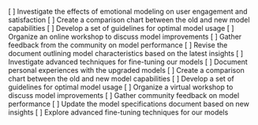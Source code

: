 [ ] Investigate the effects of emotional modeling on user engagement and satisfaction
[ ] Create a comparison chart between the old and new model capabilities
[ ] Develop a set of guidelines for optimal model usage
[ ] Organize an online workshop to discuss model improvements
[ ] Gather feedback from the community on model performance
[ ] Revise the document outlining model characteristics based on the latest insights
[ ] Investigate advanced techniques for fine-tuning our models
[ ] Document personal experiences with the upgraded models
[ ] Create a comparison chart between the old and new model capabilities
[ ] Develop a set of guidelines for optimal model usage
[ ] Organize a virtual workshop to discuss model improvements
[ ] Gather community feedback on model performance
[ ] Update the model specifications document based on new insights
[ ] Explore advanced fine-tuning techniques for our models